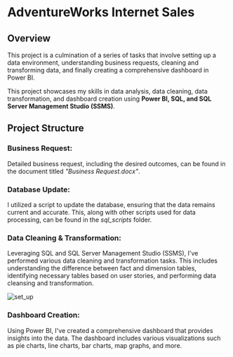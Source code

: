 # AdventureWorks Internet Sales

## Overview

This project is a culmination of a series of tasks that involve setting up a data environment, understanding business requests, 
cleaning and transforming data, and finally creating a comprehensive dashboard in Power BI.


This project showcases my skills in data analysis, data cleaning, data transformation, and dashboard creation using **Power BI, SQL, and SQL Server Management Studio (SSMS)**.


## Project Structure

### Business Request: 
Detailed business request, including the desired outcomes, can be found in the document titled *"Business Request.docx"*.

### Database Update: 
I utilized a script to update the database, ensuring that the data remains current and accurate. This, along with other scripts used for data processing, can be found in the *sql_scripts* folder.

### Data Cleaning & Transformation: 
Leveraging SQL and SQL Server Management Studio (SSMS), I've performed various data cleaning and transformation tasks. 
This includes understanding the difference between fact and dimension tables, identifying necessary tables based on user stories, and performing data cleansing and transformation.

![set_up](https://github.com/caitlon/BI-projects/assets/85711789/b17e1341-5538-440f-b2a9-819d107525a7)


### Dashboard Creation: 
Using Power BI, I've created a comprehensive dashboard that provides insights into the data. 
The dashboard includes various visualizations such as pie charts, line charts, bar charts, map graphs, and more.
